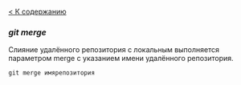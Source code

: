 [< К содержанию](readme.md)

 ### ***git merge***

Слияние удалённого репозитория с локальным выполняется параметром merge с указанием имени удалённого репозитория.
```
git merge имярепозитория
```